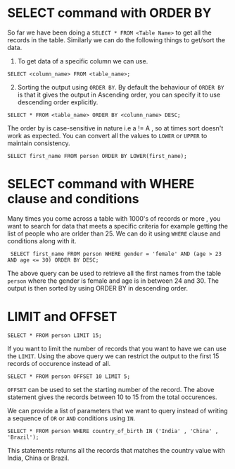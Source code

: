 # SELECT command with ORDER BY

So far we have been doing a `SELECT * FROM <Table Name>` to get all the records in the table. Similarly we can do the following things to get/sort the data. <br />

1. To get data of a specific column we can use. <br />

`SELECT <column_name> FROM <table_name>;` <br />

2. Sorting the output using `ORDER BY`. By default the behaviour of `ORDER BY` is that it gives the output in Ascending order, you can specify it to use descending order explicitly. <br />

`SELECT * FROM <table_name> ORDER BY <column_name> DESC;` <br />

The order by is case-sensitive in nature i.e a != A , so at times sort doesn't work as expected. You can convert all the values to `LOWER` or `UPPER` to maintain consistency. <br />

`SELECT first_name FROM person ORDER BY LOWER(first_name);` <br />


# SELECT command with WHERE clause and conditions

Many times you come across a table with 1000's of records or more , you want to search for data that meets a specific criteria for example getting the list of people who are orlder than 25. We can do it using `WHERE` clause and conditions along with it. <br />

` SELECT first_name FROM person WHERE gender = 'female' AND (age > 23 AND age <= 30) ORDER BY DESC;` <br />

The above query can be used to retrieve all the first names from the table `person` where the gender is female and age is in between 24 and 30. The output is then sorted by using ORDER BY in descending order. <br />

# LIMIT and OFFSET

`SELECT * FROM person LIMIT 15;` <br />

If you want to limit the number of records that you want to have we can use the `LIMIT`. Using the above query we can restrict the output to the first 15 records of occurence instead of all. <br />

`SELECT * FROM person OFFSET 10 LIMIT 5;` <br />

`OFFSET` can be used to set the starting number of the record. The above statement gives the records between 10 to 15 from the total occurences. <br />

We can provide a list of parameters that we want to query instead of writing a sequence of `OR` or `AND` conditions using `IN`. <br />

`SELECT * FROM person WHERE country_of_birth IN ('India' , 'China' , 'Brazil');` <br />

This statements returns all the records that matches the country value with India, China or Brazil. </br>



